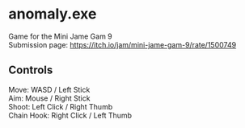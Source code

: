 # anomaly.exe

Game for the Mini Jame Gam 9  
Submission page: https://itch.io/jam/mini-jame-gam-9/rate/1500749

## Controls
Move: WASD / Left Stick   
Aim: Mouse / Right Stick  
Shoot: Left Click / Right Thumb  
Chain Hook: Right Click / Left Thumb
